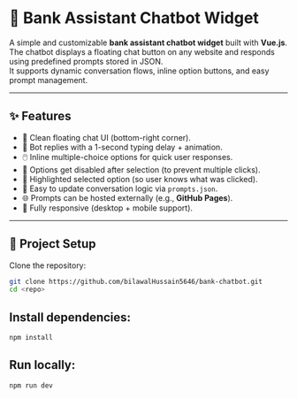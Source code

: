 # 💬 Bank Assistant Chatbot Widget

A simple and customizable **bank assistant chatbot widget** built with **Vue.js**.  
The chatbot displays a floating chat button on any website and responds using predefined prompts stored in JSON.  
It supports dynamic conversation flows, inline option buttons, and easy prompt management.

---

## ✨ Features

- 🎨 Clean floating chat UI (bottom-right corner).
- 🤖 Bot replies with a 1-second typing delay + animation.
- 🖱️ Inline multiple-choice options for quick user responses.
- 🚫 Options get disabled after selection (to prevent multiple clicks).
- 🎯 Highlighted selected option (so user knows what was clicked).
- 🔄 Easy to update conversation logic via `prompts.json`.
- 🌐 Prompts can be hosted externally (e.g., **GitHub Pages**).
- 📱 Fully responsive (desktop + mobile support).

---

## 📂 Project Setup

Clone the repository:

```bash
git clone https://github.com/bilawalHussain5646/bank-chatbot.git
cd <repo>
```

## Install dependencies:

```bash
npm install
```

## Run locally:

```bash
npm run dev
```
